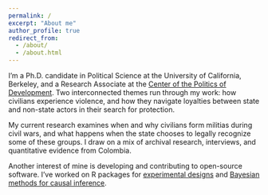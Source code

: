 ```yaml
---
permalink: /
excerpt: "About me"
author_profile: true
redirect_from: 
  - /about/
  - /about.html
---
```


I’m a Ph.D. candidate in Political Science at the University of California, Berkeley, and a Research Associate at the  [Center of the Politics of Development](https://cpd.berkeley.edu/).  Two interconnected themes run through my work: how civilians experience violence, and how they navigate loyalties between state and non-state actors in their search for protection.

My current research examines when and why civilians form militias during civil wars, and what happens when the state chooses to legally recognize some of these groups. I draw on a mix of archival research, interviews, and quantitative evidence from Colombia.

Another interest of mine is developing and contributing to open-source software. I’ve worked on R packages for [experimental designs](https://declaredesign.org/library/) and [Bayesian methods for causal inference](https://github.com/macartan/CausalQueries). 



